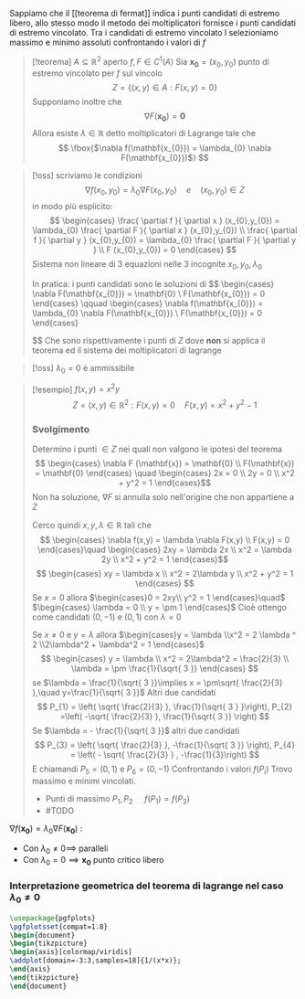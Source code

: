 Sappiamo che il [[teorema di fermat]] indica i punti candidati di estremo libero, allo stesso modo il metodo dei moltiplicatori fornisce i punti candidati di estremo vincolato. Tra i candidati di estremo vincolato l selezioniamo massimo e minimo assoluti confrontando i valori di $f$

>[!teorema]
>$A \subseteq \mathbb{R}^2$ aperto $f,F \in C^1(A)$
>Sia $\mathbf{x_{0}} = (x_{0},y_{0})$ punto di estremo vincolato per $f$ sul vincolo
> $$ Z = \{(x,y) \in A : F(x,y) = 0\} $$
> Supponiamo inoltre che
> $$ \nabla F(\mathbf{x_{0}}) = \mathbf{0} $$
> Allora esiste $\lambda \in \mathbb{R}$ detto moltiplicatori di Lagrange tale che
>  $$ \fbox{$\nabla f(\mathbf{x_{0}}) = \lambda_{0} \nabla F(\mathbf{x_{0}})$} $$
> 

>[!oss] 
>scriviamo le condizioni
> $$ \nabla f(x_{0},y_{0}) = \lambda_{0} \nabla F(x_{0},y_{0})\quad e \quad(x_{0},y_{0}) \in Z $$
> in modo più esplicito:
> $$ \begin{cases}
> \frac{ \partial f }{ \partial x } (x_{0},y_{0}) = \lambda_{0} \frac{ \partial F }{ \partial x } (x_{0},y_{0}) \\
>\frac{ \partial f }{ \partial y } (x_{0},y_{0}) = \lambda_{0} \frac{ \partial F }{ \partial y } \\
F (x_{0},y_{0}) = 0 
>\end{cases} $$
>Sistema non lineare di 3 equazioni nelle 3 incognite $x_{0},y_{0},\lambda_{0}$
>
> In pratica:
> i punti candidati sono le soluzioni di 
> $$ \begin{cases}
> \nabla F(\mathbf{x_{0}}) = \mathbf{0} \\
F(\mathbf{x_{0}}) = 0
>\end{cases}
>\qquad
>\begin{cases}
>\nabla f(\mathbf{x_{0}}) = \lambda_{0} \nabla F(\mathbf{x_{0}}) \\
F(\mathbf{x_{0}}) = 0
>\end{cases}
>
>$$
>Che sono rispettivamente i punti di $Z$ dove **non** si applica il teorema ed il sistema dei moltiplicatori di lagrange



>[!oss] $\lambda_{0} = 0$ è ammissibile

>[!esempio]
>$f(x,y) = x^2y$
> $$ Z = {(x,y) \in \mathbb{R}^2 : F(x,y) = 0}\quad F(x,y) = x^2 +y^2 - 1 $$
> 
> ### Svolgimento
> Determino i punti $\in Z$ nei quali non valgono le ipotesi del teorema
>  $$ \begin{cases}
\nabla F (\mathbf{x}) = \mathbf{0} \\
F(\mathbf{x}) = \mathbf{0}
\end{cases}
\quad \begin{cases}
> 2x = 0 \\
2y = 0 \\
x^2 + y^2 = 1
\end{cases}$$
Non ha soluzione, $\nabla F$ si annulla solo nell'origine che non appartiene a $Z$
>
> Cerco quindi $x,y,\lambda \in \mathbb{R}$ tali che
> $$ \begin{cases}
>\nabla f(x,y) = \lambda \nabla F(x,y) \\
>F(x,y) = 0
\end{cases}\quad
\begin{cases}
>2xy = \lambda 2x \\
x^2 = \lambda 2y \\
>x^2 + y^2 = 1
\end{cases}$$
>$$ \begin{cases}
>xy = \lambda x \\
x^2 = 2\lambda y \\
x^2 + y^2 = 1
>\end{cases} $$
>Se $x = 0$ allora $\begin{cases}0 = 2xy\\
>y^2 = 1
\end{cases}\quad$ $\begin{cases} \lambda = 0 \\
y = \pm 1
\end{cases}$
Cioè ottengo come candidati $(0,-1)$ e $(0,1)$ con $\lambda = 0$
>
>Se $x \neq 0$ e $y = \lambda$ allora $\begin{cases}y = \lambda
\\x^2 = 2 \lambda ^ 2
\\2\lambda^2 + \lambda^2 = 1
\end{cases}$
>$$ \begin{cases}
>y = \lambda \\
x^2 = 2\lambda^2 = \frac{2}{3} \\
\lambda = \pm \frac{1}{\sqrt{ 3 }}
>\end{cases} $$
>se $\lambda = \frac{1}{\sqrt{ 3 }}\implies x = \pm\sqrt{ \frac{2}{3} },\quad y=\frac{1}{\sqrt{ 3 }}$
>Altri due candidati
>$$ P_{1} = \left( \sqrt{ \frac{2}{3} }, \frac{1}{\sqrt{ 3 } }\right), P_{2} =\left( -\sqrt{ \frac{2}{3} }, \frac{1}{\sqrt{ 3 }}  \right) $$
>Se $\lambda = - \frac{1}{\sqrt{ 3 }}$ altri due candidati
>$$ P_{3} = \left( \sqrt{ \frac{2}{3} }, -\frac{1}{\sqrt{ 3 }} \right), P_{4} = \left( - \sqrt{ \frac{2}{3} } , -\frac{1}{3}\right)  $$
>E chiamandi $P_{5} = (0,1)$ e $P_{6} = (0,-1)$ 
>Confrontando i valori $f(P_{i})$
>Trovo massimo e minimi vincolati.
>- Punti di massimo $P_{1},P_{2}$ $\quad f(P_{1}) = f(P_{2})$
>- #TODO 


$\nabla f(\mathbf{x_{0}}) = \lambda_{0} \nabla F(\mathbf{x_{0}})$ :
- Con $\lambda_{0} \neq 0 \implies$ paralleli
- Con $\lambda_{0} = 0 \implies \mathbf{x_{0}}$ punto critico libero



### Interpretazione geometrica del teorema di lagrange nel caso $\lambda_{0} \neq 0$

```tikz
\usepackage{pgfplots}
\pgfplotsset{compat=1.8}
\begin{document}
\begin{tikzpicture}
\begin{axis}[colormap/viridis]
\addplot[domain=-3:3,samples=18]{1/(x*x)};
\end{axis}
\end{tikzpicture}
\end{document}
```
